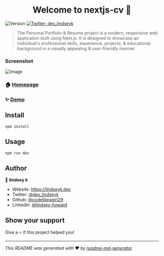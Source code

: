 <h1 align="center">Welcome to nextjs-cv 👋</h1>
<p>
  <img alt="Version" src="https://img.shields.io/badge/version-1.0.0-blue.svg?cacheSeconds=2592000" />
  <a href="https://twitter.com/dev\_lindseyk" target="_blank">
    <img alt="Twitter: dev_lindseyk" src="https://img.shields.io/twitter/follow/dev_lindseyk.svg?style=social" />
  </a>
</p>

> The Personal Portfolio & Resume project is a modern, responsive web application built using Next.js. It is designed to showcase an individual's professional skills, experience, projects, & educational background in a visually appealing & user-friendly manner.

### Screenshot

![image](https://res.cloudinary.com/codelikeagirl29/image/upload/v1718235290/Personal-Resume-vCard-Nextjs-Template_o4hd4q.png)

### 🏠 [Homepage](https://github.com/CodeLikeAGirl29/nextjs-cv)

### ✨ [Demo](https://my-nextjs-cv.vercel.app/)

## Install

```sh
npm install
```

## Usage

```sh
npm run dev
```

## Author

👤 **lindsey k**

* Website: 	https://lindseyk.dev
* Twitter: [@dev\_lindseyk](https://twitter.com/dev\_lindseyk)
* Github: [@codelikeagirl29](https://github.com/codelikeagirl29)
* LinkedIn: [@lindsey-howard](https://linkedin.com/in/lindsey-howard)

## Show your support

Give a ⭐️ if this project helped you!

***
_This README was generated with ❤️ by [readme-md-generator](https://github.com/kefranabg/readme-md-generator)_
